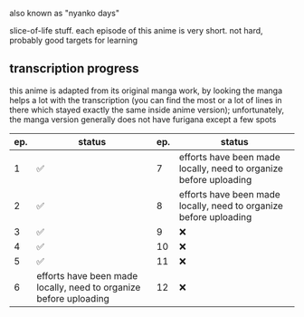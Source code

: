 also known as "nyanko days"

slice-of-life stuff. each episode of this anime is very short. not hard, probably good targets for learning

## transcription progress

this anime is adapted from its original manga work, by looking the manga helps a lot with the transcription (you can find the most or a lot of lines in there which stayed exactly the same inside anime version); unfortunately, the manga version generally does not have furigana except a few spots

| ep. | status | ep. | status |
| --- | --- | --- | --- |
| 1 | ✅️ | 7 | efforts have been made locally, need to organize before uploading |
| 2 | ✅️ | 8 | efforts have been made locally, need to organize before uploading |
| 3 | ✅️ | 9 | ❌️ |
| 4 | ✅️ | 10 | ❌️ |
| 5 | ✅️ | 11 | ❌️ |
| 6 | efforts have been made locally, need to organize before uploading | 12 | ❌️ |

